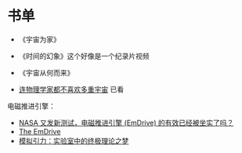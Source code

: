 # 书单


- 《宇宙为家》
- 《时间的幻象》这个好像是一个纪录片视频
- 《宇宙从何而来》




- [连物理学家都不喜欢多重宇宙](https://www.guokr.com/article/442096) 已看


电磁推进引擎：

- [NASA 又发新测试，电磁推进引擎 (EmDrive) 的有效已经被坐实了吗？](https://www.zhihu.com/question/37381456)
- [The EmDrive](http://emdrive.com/)
- [模拟引力：实验室中的终极理论之梦](https://huanqiukexue.com/a/qianyan/tianwen__wuli/2016/1123/26802.html)
